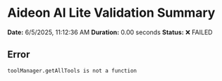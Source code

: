 # Aideon AI Lite Validation Summary

**Date:** 6/5/2025, 11:12:36 AM
**Duration:** 0.00 seconds
**Status:** ❌ FAILED

## Error

```
toolManager.getAllTools is not a function
```

